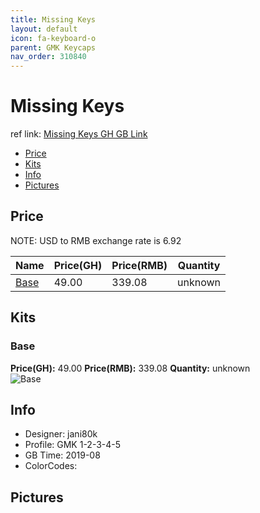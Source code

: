 ```yaml
---
title: Missing Keys
layout: default
icon: fa-keyboard-o
parent: GMK Keycaps
nav_order: 310840
---
```


# Missing Keys

ref link: [Missing Keys GH GB Link](https://geekhack.org/index.php?topic=101839.0)

* [Price](#price)
* [Kits](#kits)
* [Info](#info)
* [Pictures](#pictures)


## Price  
NOTE: USD to RMB exchange rate is 6.92

| Name          | Price(GH)    |  Price(RMB) | Quantity |
| ------------- | ------------ |  ---------- | -------- |
|[Base](#base)|49.00|339.08|unknown|


## Kits
### Base
**Price(GH):** 49.00    **Price(RMB):** 339.08    **Quantity:** unknown  
<img src="{{ 'assets/images/gmk-keycaps/missingkeys/kits_pics/base.jpg' | relative_url }}" alt="Base" class="image featured">


## Info
* Designer: jani80k
* Profile: GMK 1-2-3-4-5
* GB Time: 2019-08
* ColorCodes:  


## Pictures
